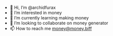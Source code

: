 - 👋 Hi, I’m @archidfurax
- 👀 I’m interested in money
- 🌱 I’m currently learning making money
- 💞️ I’m looking to collaborate on money generator
- 📫 How to reach me money@money.biff

<!---
archidfurax/archidfurax is a ✨ special ✨ repository because its `README.md` (this file) appears on your GitHub profile.
You can click the Preview link to take a look at your changes.
--->
